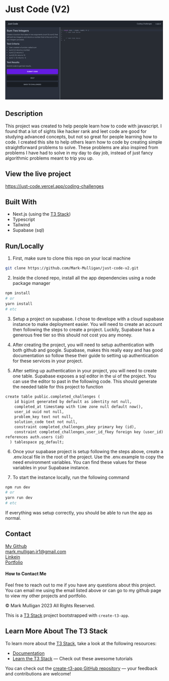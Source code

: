 # Just Code (V2)

<img src="./readmeImages/justCodeChallengeScreen.png" alt="Picture of a challenge page." width="500px" height="250px">

## Description

This project was created to help people learn how to code with javascript. I found that a lot of sights like hacker rank and leet code are good for studying advanced concepts, but not so great for people learning how to code. I created this site to help others learn how to code by creating simple straightforward problems to solve. These problems are also inspired from problems I have had to solve in my day to day job, instead of just fancy algorithmic problems meant to trip you up.

## View the live project

https://just-code.vercel.app/coding-challenges

## Built With

- Next.js (using the [T3 Stack](https://create.t3.gg/))
- Typescript
- Tailwind
- Supabase (sql)

## Run/Locally

1. First, make sure to clone this repo on your local machine

```bash
git clone https://github.com/Mark-Mulligan/just-code-v2.git
```

2. Inside the cloned repo, install all the app dependencies using a node package manager

```bash
npm install
# or
yarn install
# etc
```

3.  Setup a project on supabase. I chose to develope with a cloud supabase instance to make deployment easier. You will need to create an account then following the steps to create a project. Luckily, Supabase has a generous free tier so this should not cost you any money.

4.  After creating the project, you will need to setup authentication with both github and google. Supabase, makes this really easy and has good documentation so follow these their guide to setting up authentication for these services in your project.

5.  After setting up authentication in your project, you will need to create one table. Supabase exposes a sql editor in the ui of the project. You can use the editor to past in the following code. This should generate the needed table for this project to function

```
create table public.completed_challenges (
    id bigint generated by default as identity not null,
    completed_at timestamp with time zone null default now(),
    user_id uuid not null,
    problem_key text not null,
    solution_code text not null,
    constraint completed_challenges_pkey primary key (id),
    constraint completed_challenges_user_id_fkey foreign key (user_id) references auth.users (id)
  ) tablespace pg_default;
```

6.  Once your supabase project is setup following the steps above, create a .env.local file in the root of the project. Use the .env.example to copy the need environment variables. You can find these values for these variables in your Supabase instance.

7.  To start the instance locally, run the following command

```bash
npm run dev
# or
yarn run dev
# etc
```

If everything was setup correctly, you should be able to run the app as normal.

## Contact

[My Github](https://github.com/Mark-Mulligan) <br>
mark.mulligan.jr1@gmail.com <br>
[Linkein](https://www.linkedin.com/in/mark-mulligan-50) <br>
[Portfolio](https://markmulligan.dev)

#### How to Contact Me

Feel free to reach out to me if you have any questions about this project. You can email me using the email listed above or can go to my github page to view my other projects and portfolio.

© Mark Mulligan 2023 All Rights Reserved.

This is a [T3 Stack](https://create.t3.gg/) project bootstrapped with `create-t3-app`.

## Learn More About The T3 Stack

To learn more about the [T3 Stack](https://create.t3.gg/), take a look at the following resources:

- [Documentation](https://create.t3.gg/)
- [Learn the T3 Stack](https://create.t3.gg/en/faq#what-learning-resources-are-currently-available) — Check out these awesome tutorials

You can check out the [create-t3-app GitHub repository](https://github.com/t3-oss/create-t3-app) — your feedback and contributions are welcome!

